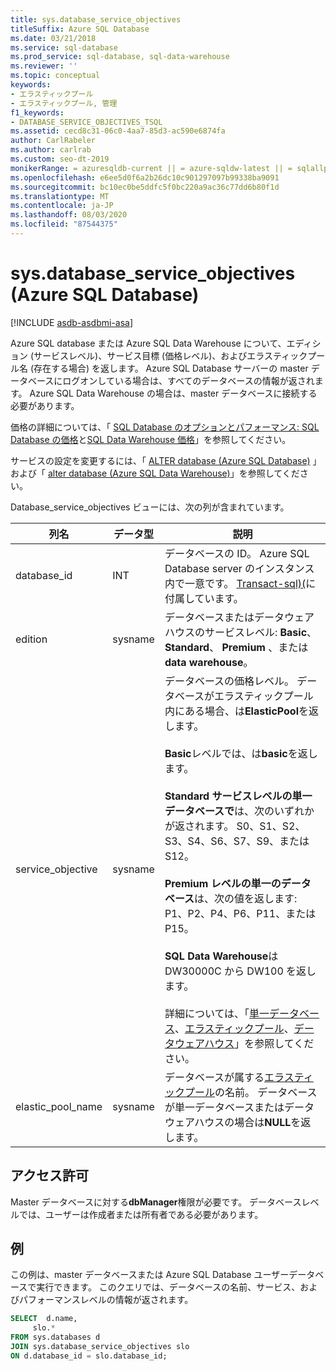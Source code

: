 ```yaml
---
title: sys.database_service_objectives
titleSuffix: Azure SQL Database
ms.date: 03/21/2018
ms.service: sql-database
ms.prod_service: sql-database, sql-data-warehouse
ms.reviewer: ''
ms.topic: conceptual
keywords:
- エラスティックプール
- エラスティックプール, 管理
f1_keywords:
- DATABASE_SERVICE_OBJECTIVES_TSQL
ms.assetid: cecd8c31-06c0-4aa7-85d3-ac590e6874fa
author: CarlRabeler
ms.author: carlrab
ms.custom: seo-dt-2019
monikerRange: = azuresqldb-current || = azure-sqldw-latest || = sqlallproducts-allversions
ms.openlocfilehash: e6ee5d0f6a2b26dc10c901297097b99338ba9091
ms.sourcegitcommit: bc10ec0be5ddfc5f0bc220a9ac36c77dd6b80f1d
ms.translationtype: MT
ms.contentlocale: ja-JP
ms.lasthandoff: 08/03/2020
ms.locfileid: "87544375"
---
```

# <a name="sysdatabase_service_objectives-azure-sql-database"></a>sys.database_service_objectives (Azure SQL Database)
[!INCLUDE [asdb-asdbmi-asa](../../includes/applies-to-version/asdb-asdbmi-asa.md)]

Azure SQL database または Azure SQL Data Warehouse について、エディション (サービスレベル)、サービス目標 (価格レベル)、およびエラスティックプール名 (存在する場合) を返します。 Azure SQL Database サーバーの master データベースにログオンしている場合は、すべてのデータベースの情報が返されます。 Azure SQL Data Warehouse の場合は、master データベースに接続する必要があります。  
  
  
 価格の詳細については、「 [SQL Database のオプションとパフォーマンス: SQL Database の価格](https://azure.microsoft.com/pricing/details/sql-database/)と[SQL Data Warehouse 価格](https://azure.microsoft.com/pricing/details/sql-data-warehouse/)」を参照してください。  
  
 サービスの設定を変更するには、「 [ALTER database (Azure SQL Database)](../../t-sql/statements/alter-database-azure-sql-database.md) 」および「 [alter database (Azure SQL Data Warehouse)](https://docs.microsoft.com/sql/t-sql/statements/alter-database-transact-sql?view=azure-sqldw-latest)」を参照してください。  
  
 Database_service_objectives ビューには、次の列が含まれています。  
  
|列名|データ型|説明|  
|-----------------|---------------|-----------------|  
|database_id|INT|データベースの ID。 Azure SQL Database server のインスタンス内で一意です。 [Transact-sql&#41;&#40;](../../relational-databases/system-catalog-views/sys-databases-transact-sql.md)に付属しています。|  
|edition|sysname|データベースまたはデータウェアハウスのサービスレベル: **Basic**、 **Standard**、 **Premium** 、または**data warehouse**。|  
|service_objective|sysname|データベースの価格レベル。 データベースがエラスティックプール内にある場合、は**ElasticPool**を返します。<br /><br /> **Basic**レベルでは、は**basic**を返します。<br /><br /> **Standard サービスレベルの単一データベースで**は、次のいずれかが返されます。 S0、S1、S2、S3、S4、S6、S7、S9、または S12。<br /><br /> **Premium レベルの単一のデータベース**は、次の値を返します: P1、P2、P4、P6、P11、または P15。<br /><br /> **SQL Data Warehouse**は DW30000C から DW100 を返します。<br /><br /> 詳細については、「[単一データベース](/azure/sql-database/sql-database-dtu-resource-limits-single-databases/)、[エラスティックプール](/azure/sql-database/sql-database-dtu-resource-limits-elastic-pools/)、[データウェアハウス](/azure/sql-data-warehouse/what-is-a-data-warehouse-unit-dwu-cdwu/)」を参照してください。|  
|elastic_pool_name|sysname|データベースが属する[エラスティックプール](https://azure.microsoft.com/documentation/articles/sql-database-elastic-pool/)の名前。 データベースが単一データベースまたはデータウェアハウスの場合は**NULL**を返します。|  
  
## <a name="permissions"></a>アクセス許可  
 Master データベースに対する**dbManager**権限が必要です。  データベースレベルでは、ユーザーは作成者または所有者である必要があります。  
  
## <a name="examples"></a>例  
 この例は、master データベースまたは Azure SQL Database ユーザーデータベースで実行できます。 このクエリでは、データベースの名前、サービス、およびパフォーマンスレベルの情報が返されます。  
  
```sql  
SELECT  d.name,   
     slo.*    
FROM sys.databases d   
JOIN sys.database_service_objectives slo    
ON d.database_id = slo.database_id;  
  
```  
  
  
